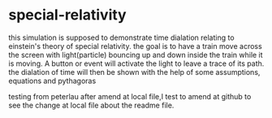 # special-relativity
this simulation is supposed to demonstrate time dialation relating to einstein's theory of special relativity. the goal is to have a train move across the screen with light(particle) bouncing up and down inside the train while it is moving. A button or event will activate the light to leave a trace of its path. the dialation of time will then be shown with the help of some assumptions, equations and pythagoras

testing from peterlau
after amend at local file,I test to amend at github to see the change at local file about the readme file.
